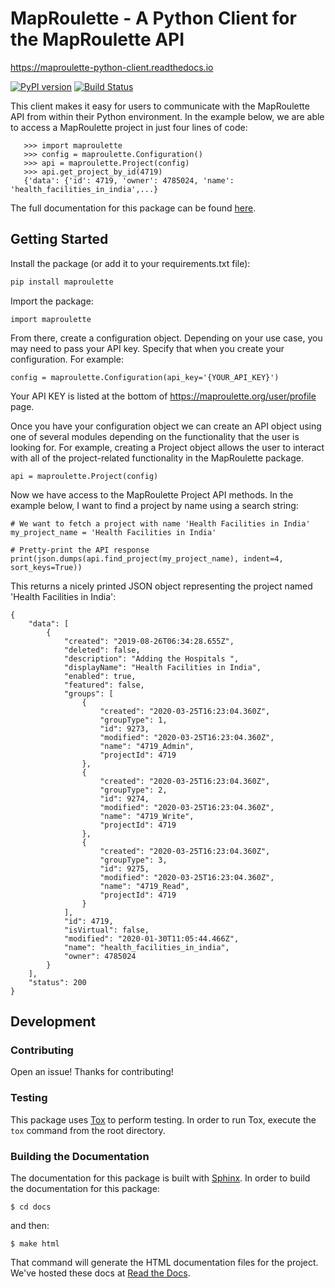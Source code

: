 # MapRoulette - A Python Client for the MapRoulette API


https://maproulette-python-client.readthedocs.io

[![PyPI version](https://badge.fury.io/py/maproulette.svg)](https://badge.fury.io/py/maproulette)
[![Build Status](https://travis-ci.com/osmlab/maproulette-python-client.svg?branch=master)](https://travis-ci.com/osmlab/maproulette-python-client)

This client makes it easy for users to communicate with the MapRoulette API from within
their Python environment. In the example below, we are able to access a MapRoulette project in just four lines of code:

```
   >>> import maproulette
   >>> config = maproulette.Configuration()
   >>> api = maproulette.Project(config)
   >>> api.get_project_by_id(4719)
   {'data': {'id': 4719, 'owner': 4785024, 'name': 'health_facilities_in_india',...}
```

The full documentation for this package can be found [here](https://maproulette-python-client.readthedocs.io/). 


## Getting Started

Install the package (or add it to your requirements.txt file):

```bash
pip install maproulette
```

Import the package:

```
import maproulette
```

From there, create a configuration object. Depending on your use case, you may need to pass your API key. Specify
that when you create your configuration. For example:

```
config = maproulette.Configuration(api_key='{YOUR_API_KEY}')
```

Your API KEY is listed at the bottom of https://maproulette.org/user/profile page.

Once you have your configuration object we can create an API object using one of several modules depending on the
functionality that the user is looking for. For example, creating a Project object allows the user to interact with all
of the project-related functionality in the MapRoulette package.

```
api = maproulette.Project(config)
```

Now we have access to the MapRoulette Project API methods. In the example below, I want to find a project by name using
a search string:

```
# We want to fetch a project with name 'Health Facilities in India'
my_project_name = 'Health Facilities in India'

# Pretty-print the API response
print(json.dumps(api.find_project(my_project_name), indent=4, sort_keys=True))
```

This returns a nicely printed JSON object representing the project named 'Health Facilities in India':

```
{
    "data": [
        {
            "created": "2019-08-26T06:34:28.655Z",
            "deleted": false,
            "description": "Adding the Hospitals ",
            "displayName": "Health Facilities in India",
            "enabled": true,
            "featured": false,
            "groups": [
                {
                    "created": "2020-03-25T16:23:04.360Z",
                    "groupType": 1,
                    "id": 9273,
                    "modified": "2020-03-25T16:23:04.360Z",
                    "name": "4719_Admin",
                    "projectId": 4719
                },
                {
                    "created": "2020-03-25T16:23:04.360Z",
                    "groupType": 2,
                    "id": 9274,
                    "modified": "2020-03-25T16:23:04.360Z",
                    "name": "4719_Write",
                    "projectId": 4719
                },
                {
                    "created": "2020-03-25T16:23:04.360Z",
                    "groupType": 3,
                    "id": 9275,
                    "modified": "2020-03-25T16:23:04.360Z",
                    "name": "4719_Read",
                    "projectId": 4719
                }
            ],
            "id": 4719,
            "isVirtual": false,
            "modified": "2020-01-30T11:05:44.466Z",
            "name": "health_facilities_in_india",
            "owner": 4785024
        }
    ],
    "status": 200
}
```
## Development

### Contributing

Open an issue! Thanks for contributing!

### Testing

This package uses [Tox](https://tox.readthedocs.io/en/latest/) to perform testing. In order to run Tox, execute the
`tox` command from the root directory. 


### Building the Documentation

The documentation for this package is built with [Sphinx](https://www.sphinx-doc.org/en/master/index.html). In order to
build the documentation for this package: 

```
$ cd docs
``` 
and then: 
```
$ make html
```
That command will generate the HTML documentation files for the project. We've hosted these docs at
[Read the Docs](https://readthedocs.org/). 
